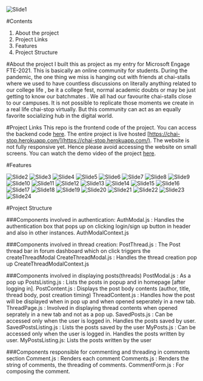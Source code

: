 ![Slide1](https://user-images.githubusercontent.com/48448060/143718690-2c27d066-6470-41e1-88d5-8e0187f2635b.JPG)


#Contents
1. About the project
2. Project Links
3. Features
4. Project Structure


#About the project
I built this as project as my entry for Microsoft Engage FTE-2021. This is basically an online community for students. During the pandemic, the one thing we miss is hanging out with friends at chai-stalls where we used to have countless discussions on literally anything related to our college life , be it a college fest, normal academic doubts or may be just getting to know our batchmates . We all had our favourite chai-stalls close to our campuses. It is not possible to replicate those moments we create in a real life chai-stop virtually. But this community can act as an equally favorite socializing hub in the digital world.

#Project Links
This repo is the frontend code of the project. You can access the backend code [here](https://github.com/mocha4coding/ChaiStop-server).
The entire project is live hosted [https://chai-stop.herokuapp.com/](https://chai-stop.herokuapp.com/). The website is not fully responsive yet. Hence please avoid accessing the website on small screens. You can watch the demo video of the project [here](https://drive.google.com/file/d/1Mf4VL4bycc4LKFekrYYhKHkAq6AseYRh/view?usp=sharing). 

#Features

![Slide2](https://user-images.githubusercontent.com/48448060/143718720-5e7d017e-c951-4453-af3b-daff2bbec159.JPG)
![Slide3](https://user-images.githubusercontent.com/48448060/143718722-c9b3901d-fbf3-40e1-9779-06b6394b7b46.JPG)
![Slide4](https://user-images.githubusercontent.com/48448060/143718723-f9822e0f-4ee9-406e-a47b-a4b03199929d.JPG)
![Slide5](https://user-images.githubusercontent.com/48448060/143718724-e9b9a7fe-ae8b-4f23-aef9-0d9308189445.JPG)
![Slide6](https://user-images.githubusercontent.com/48448060/143718725-36bca2c6-b63e-4326-94be-9b7f8399e6a3.JPG)
![Slide7](https://user-images.githubusercontent.com/48448060/143718726-2bac4e1f-d8f7-4c04-9114-5565198298d8.JPG)
![Slide8](https://user-images.githubusercontent.com/48448060/143718727-03f77127-377f-47f1-b0d5-dc2431d7adc2.JPG)
![Slide9](https://user-images.githubusercontent.com/48448060/143718728-21f368ea-bb97-491f-bb3e-6d30f6581b6f.JPG)
![Slide10](https://user-images.githubusercontent.com/48448060/143718730-e6cad98b-cdff-4a4b-865d-a7eafe39f194.JPG)
![Slide11](https://user-images.githubusercontent.com/48448060/143718731-e4ad1ce8-7c9f-4e3e-86bd-0413ac681fb1.JPG)
![Slide12](https://user-images.githubusercontent.com/48448060/143718732-87753bf6-4290-420f-a67c-37e7ee387594.JPG)
![Slide13](https://user-images.githubusercontent.com/48448060/143718733-1faf84c7-707c-4ae2-a244-d5f05dcc3428.JPG)
![Slide14](https://user-images.githubusercontent.com/48448060/143718734-5a0441b8-3fa9-4bdb-8ff4-035ce6249ba0.JPG)
![Slide15](https://user-images.githubusercontent.com/48448060/143718736-a9e43051-b053-4e79-9281-2e25bdbd2f87.JPG)
![Slide16](https://user-images.githubusercontent.com/48448060/143718740-a149f3b9-72a4-446e-b76d-d972cc068f25.JPG)
![Slide17](https://user-images.githubusercontent.com/48448060/143718741-3beedad3-850e-46cd-894c-3e6e2d422c68.JPG)
![Slide18](https://user-images.githubusercontent.com/48448060/143718742-1ca6b753-4e03-4c28-8dd6-5614d3a3cbcb.JPG)
![Slide19](https://user-images.githubusercontent.com/48448060/143718744-1b73a674-8e30-401a-a017-b868ad3b8214.JPG)
![Slide20](https://user-images.githubusercontent.com/48448060/143718745-b557d6fe-bfa6-44e7-82a4-80f992c645aa.JPG)
![Slide21](https://user-images.githubusercontent.com/48448060/143718747-3c47125e-37f5-4f70-9b1a-fff070e93d1c.JPG)
![Slide22](https://user-images.githubusercontent.com/48448060/143718748-bd9ff2bb-9daa-4e04-b72a-7d0ad6af7107.JPG)
![Slide23](https://user-images.githubusercontent.com/48448060/143718749-27b0b3c4-f83e-46b7-87e4-f33036edd021.JPG)
![Slide24](https://user-images.githubusercontent.com/48448060/143718750-998e4aa5-af5d-4e28-ac1a-48fbac17928b.JPG)

#Project Structure

###Components involved in authentication:
AuthModal.js : Handles the authentication box that pops up on clicking login/sign up button in header and also in other instances.
AuthModalContext.js


###Components involved in thread creation:
PostThread.js : The Post thread bar in forum dashboard which on click triggers the createThreadModal
CreateThreadModal.js : Handles the thread creation pop up
CreateThreadModalContext.js

###Components involved in displaying posts(threads)
PostModal.js : As a pop up 
PostsListing.js : Lists the posts in popup and in homepage [after logging in].
PostContent.js : Displays the post body contents (author, title, thread body, post creation timing)
ThreadContent.js : Handles how the post will be displayed when in pop up and when opened seperately in a new tab.
ThreadPage.js : Involved in displaying thread contents when opened seprately in a new tab and not as a pop up.
SavedPosts.js : Can be accessed only when the user is logged in. Handles the posts saved by user.
SavedPostsListing.js : Lists the posts saved by the user
MyPosts.js : Can be accessed only when the user is logged in. Handles the posts written by user.
MyPostsListing.js: Lists the posts written by the user

###Components responsible for commenting and threading in comments section
Comment.js : Renders each comment
Comments.js : Renders the string of comments, the threading of comments.
CommentForm.js : For composing the comment.






